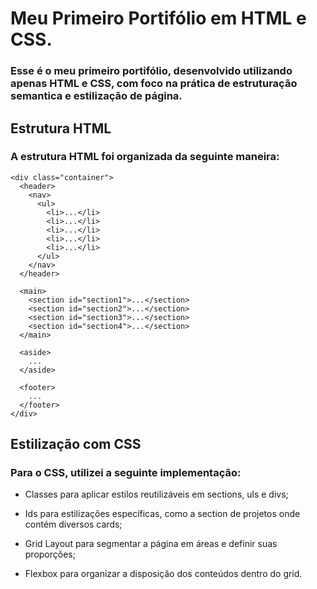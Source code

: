 # Meu Primeiro Portifólio em HTML e CSS.

### Esse é o meu primeiro portifólio, desenvolvido utilizando apenas HTML e CSS, com foco na prática de estruturação semantica e estilização de página.


## Estrutura HTML

### A estrutura HTML foi organizada da seguinte maneira:

```
<div class="container">
  <header>
    <nav>
      <ul>
        <li>...</li>
        <li>...</li>
        <li>...</li>
        <li>...</li>
        <li>...</li>
      </ul>
    </nav>
  </header>

  <main>
    <section id="section1">...</section>
    <section id="section2">...</section>
    <section id="section3">...</section>
    <section id="section4">...</section>
  </main>

  <aside>
    ...
  </aside>

  <footer>
    ...
  </footer>
</div>
```


## Estilização com CSS

### Para o CSS, utilizei a seguinte implementação:

- Classes para aplicar estilos reutilizáveis em sections, uls e divs;

- Ids para estilizações específicas, como a section de projetos onde contém diversos cards;

- Grid Layout para segmentar a página em áreas e definir suas proporções;

- Flexbox para organizar a disposição dos conteúdos dentro do grid.

